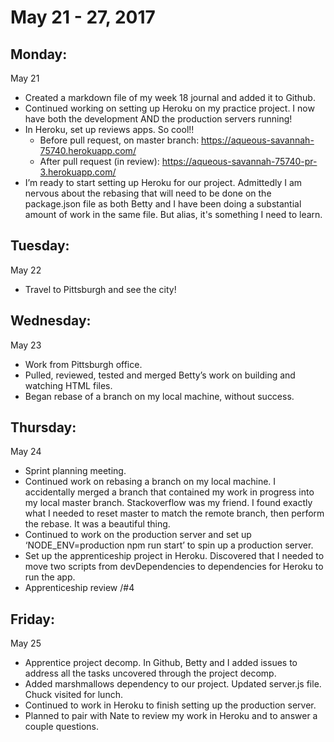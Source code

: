 May 21 - 27, 2017
=================

Monday:
-------
May 21
* Created a markdown file of my week 18 journal and added it to Github.
* Continued working on setting up Heroku on my practice project. I now have both the development AND the production servers running!
* In Heroku, set up reviews apps. So cool!!
  * Before pull request, on master branch: https://aqueous-savannah-75740.herokuapp.com/
  * After pull request (in review): https://aqueous-savannah-75740-pr-3.herokuapp.com/
* I’m ready to start setting up Heroku for our project. Admittedly I am nervous about the rebasing that will need to be done on the package.json file as both Betty and I have been doing a substantial amount of work in the same file. But alias, it's something I need to learn.

Tuesday:
--------
May 22
* Travel to Pittsburgh and see the city!

Wednesday:
----------
May 23
* Work from Pittsburgh office.
* Pulled, reviewed, tested and merged Betty’s work on building and watching HTML files.
* Began rebase of a branch on my local machine, without success.

Thursday:
---------
May 24
* Sprint planning  meeting.
* Continued work on rebasing a branch on my local machine. I accidentally merged a branch that contained my work in progress into my local master branch. Stackoverflow was my friend. I found exactly what I needed to reset master to match the remote branch, then perform the rebase. It was a beautiful thing.
* Continued to work on the production server and set up ‘NODE_ENV=production npm run start’ to spin up a production server.
* Set up the apprenticeship project in Heroku. Discovered that I needed to move two scripts from devDependencies to dependencies for Heroku to run the app.
* Apprenticeship review /#4


Friday:
-------
May 25
* Apprentice project decomp. In Github, Betty and I added issues to address all the tasks uncovered through the project decomp.
* Added marshmallows dependency to our project. Updated server.js file.
Chuck visited for lunch.
* Continued to work in Heroku to finish setting up the production server.
* Planned to pair with Nate to review my work in Heroku and to answer a couple questions.

